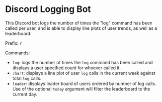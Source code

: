 # Discord Logging Bot
This Discord bot logs the number of times the "log" command has been called per user, and is able to display line plots of user trends, as well as a leaderboard.

Prefix: `?`

Commands:
* `log`: logs the number of times the `log` command has been called and displays a user specified count for whoever called it.
* `chart`: displays a line plot of user `log` calls in the current week against total `log` calls.
* `leader`: displays leader board of users ordered by number of log calls. Use of the optional `today` argument will filter the leaderboard to the current day.
